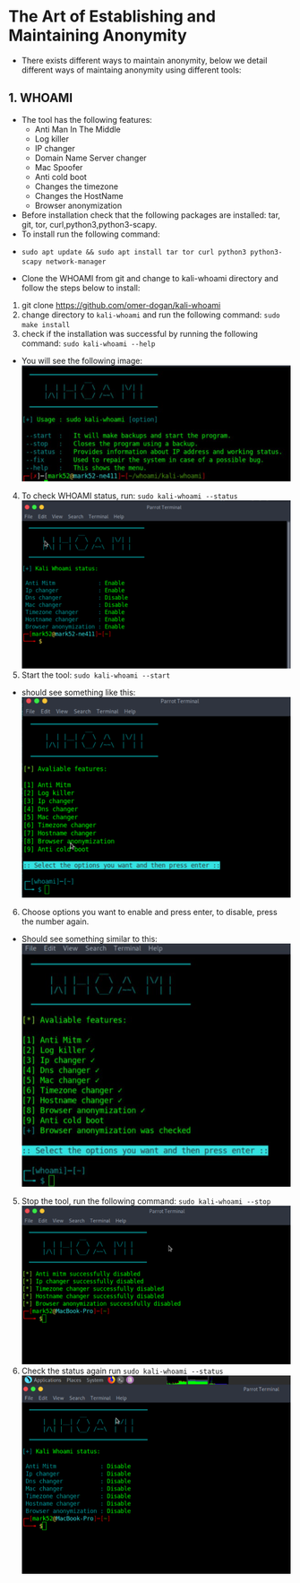 # The Art of Establishing and Maintaining Anonymity
- There exists different ways to maintain anonymity, below we detail different ways of maintaing anonymity using different tools:

## 1. WHOAMI
- The tool has the following features:
    * Anti Man In The Middle
    * Log killer
    * IP changer
    * Domain Name Server changer
    * Mac Spoofer
    * Anti cold boot
    * Changes the timezone
    * Changes the HostName
    * Browser anonymization 
- Before installation check that the following packages are installed: tar, git, tor, curl,python3,python3-scapy.
- To install run the following command:
* `sudo apt update && sudo apt install tar tor curl python3 python3-scapy network-manager`

- Clone the WHOAMI from git and change to kali-whoami directory and follow the steps below to install:

1. git clone https://github.com/omer-dogan/kali-whoami
2. change directory to `kali-whoami` and run the following command: `sudo make install`
3. check if the installation was successful by running the following command: `sudo kali-whoami --help`
- You will see the following image:
![Alt text](image-4.png)
4. To check WHOAMI status, run: `sudo kali-whoami --status`
![Alt text](image-1.png)
5. Start the tool: `sudo kali-whoami --start`
- should see something like this:
![Alt text](image-5.png)
6. Choose options you want to enable and press enter, to disable, press the number again. 
- Should see something similar to this:
![Alt text](image-6.png)
5. Stop the tool, run the following command: `sudo kali-whoami --stop`
![Alt text](image-2.png)
6. Check the status again run `sudo kali-whoami --status`
![Alt text](image-3.png)